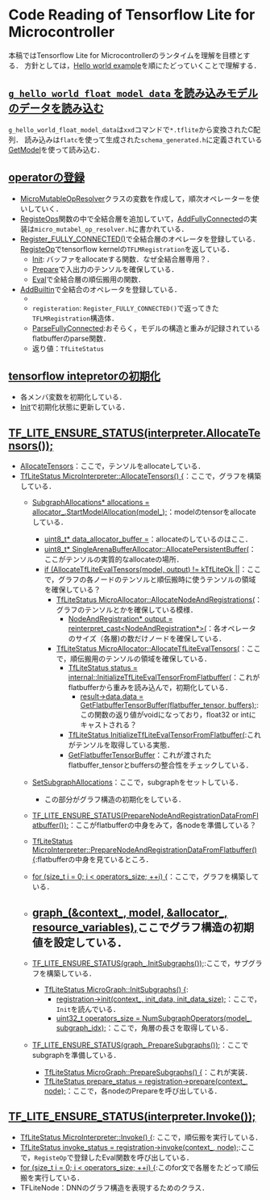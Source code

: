 # Code Reading of Tensorflow Lite for Microcontroller
本稿ではTensorflow Lite for Microcontrollerのランタイムを理解を目標とする．
方針としては，[Hello world example](https://www.tensorflow.org/lite/microcontrollers/get_started_low_level?hl=ja)を順にたどっていくことで理解する．

## [`g_hello_world_float_model_data` を読み込みモデルのデータを読み込む](https://github.com/kadu-v/tflite-micro-sample/blob/0f674d38fc8becd90fbd943fb7e7c49f808a7019/examples/hello_world/hello_world_test.cc#L70-L72)
`g_hello_world_float_model_data`は`xxd`コマンドで`*.tflite`から変換されたC配列．
読み込みは`flatc`を使って生成された`schema_generated.h`に定義されている[GetModel](https://github.com/kadu-v/tflite-micro-sample/blob/0f674d38fc8becd90fbd943fb7e7c49f808a7019/examples/hello_world/hello_world_test.cc#L70-L72)を使って読み込む．

## [operatorの登録](https://github.com/kadu-v/tflite-micro-sample/blob/0f674d38fc8becd90fbd943fb7e7c49f808a7019/examples/hello_world/hello_world_test.cc#L74-L76)
- [MicroMutableOpResolver](https://github.com/kadu-v/tflite-micro-sample/blob/0f674d38fc8becd90fbd943fb7e7c49f808a7019/tensorflow/lite/micro/micro_mutable_op_resolver.h#L43-L44)クラスの変数を作成して，順次オペレーターを使いしていく．
- [RegisteOps](https://github.com/kadu-v/tflite-micro-sample/blob/0f674d38fc8becd90fbd943fb7e7c49f808a7019/examples/hello_world/hello_world_test.cc#L33-L34)関数の中で全結合層を追加していて，[AddFullyConnected](https://github.com/kadu-v/tflite-micro-sample/blob/0f674d38fc8becd90fbd943fb7e7c49f808a7019/tensorflow/lite/micro/micro_mutable_op_resolver.h#L264-L269)の実装は`micro_mutabel_op_resolver.h`に書かれている．
- [Register_FULLY_CONNECTED()](https://github.com/kadu-v/tflite-micro-sample/blob/0f674d38fc8becd90fbd943fb7e7c49f808a7019/tensorflow/lite/micro/kernels/fully_connected.cc#L202-L205)で全結合層のオペレータを登録している．  
[RegisteOp](https://github.com/kadu-v/tflite-micro-sample/blob/0f674d38fc8becd90fbd943fb7e7c49f808a7019/tensorflow/lite/micro/kernels/kernel_util.cc#L41)でtensorflow kernelの`TFLMRegistration`を返している．
    - [Init](https://github.com/kadu-v/tflite-micro-sample/blob/0f674d38fc8becd90fbd943fb7e7c49f808a7019/tensorflow/lite/micro/kernels/fully_connected.cc#L29-L34): バッファをallocateする関数．なぜ全結合層専用？．
    - [Prepare](https://github.com/kadu-v/tflite-micro-sample/blob/0f674d38fc8becd90fbd943fb7e7c49f808a7019/tensorflow/lite/micro/kernels/fully_connected.cc#L35-L67)で入出力のテンソルを確保している．
    - [Eval](https://github.com/kadu-v/tflite-micro-sample/blob/0f674d38fc8becd90fbd943fb7e7c49f808a7019/tensorflow/lite/micro/kernels/fully_connected.cc#L90-L91)で全結合層の順伝搬用の関数．
- [AddBuiltin](https://github.com/kadu-v/tflite-micro-sample/blob/0f674d38fc8becd90fbd943fb7e7c49f808a7019/tensorflow/lite/micro/micro_mutable_op_resolver.h#L573-L574)で全結合のオペレータを登録している．
    - [BuiltinOperator_FULLY_CONNECTED]: どのオペレータかを判別するための列挙型の要素．
    - `registeration`: `Register_FULLY_CONNECTED()`で返ってきた`TFLMRegistration`構造体．
    - [ParseFullyConnected](https://github.com/kadu-v/tflite-micro-sample/blob/0f674d38fc8becd90fbd943fb7e7c49f808a7019/tensorflow/lite/core/api/flatbuffer_conversions.cc#L1415):おそらく，モデルの構造と重みが記録されているflatbufferのparse関数．
    - 返り値：`TfLiteStatus`


## [tensorflow intepretorの初期化](https://github.com/kadu-v/tflite-micro-sample/blob/0f674d38fc8becd90fbd943fb7e7c49f808a7019/examples/hello_world/hello_world_test.cc#L82-L85)
- 各メンバ変数を初期化している．
- [Init](https://github.com/kadu-v/tflite-micro-sample/blob/0f674d38fc8becd90fbd943fb7e7c49f808a7019/tensorflow/lite/micro/micro_interpreter.cc#L79-L94)で初期化状態に更新している．


## [TF_LITE_ENSURE_STATUS(interpreter.AllocateTensors());](https://github.com/kadu-v/tflite-micro-sample/blob/0f674d38fc8becd90fbd943fb7e7c49f808a7019/examples/hello_world/hello_world_test.cc#L84-L85)

- [AllocateTensors](https://github.com/kadu-v/tflite-micro-sample/blob/0f674d38fc8becd90fbd943fb7e7c49f808a7019/tensorflow/lite/micro/micro_interpreter.cc#L188)：ここで，テンソルをallocateしている．
- [TfLiteStatus MicroInterpreter::AllocateTensors() {](https://github.com/kadu-v/tflite-micro-sample/blob/0f674d38fc8becd90fbd943fb7e7c49f808a7019/tensorflow/lite/micro/micro_interpreter.cc#L188-L189)：ここで，グラフを構築している．
    - [SubgraphAllocations* allocations = allocator_.StartModelAllocation(model_);](https://github.com/kadu-v/tflite-micro-sample/blob/0f674d38fc8becd90fbd943fb7e7c49f808a7019/tensorflow/lite/micro/micro_interpreter.cc#L189-L190)：modelのtensorをallocateしている．
        - [uint8_t* data_allocator_buffer =](https://github.com/kadu-v/tflite-micro-sample/blob/0f674d38fc8becd90fbd943fb7e7c49f808a7019/tensorflow/lite/micro/micro_allocator.cc#L451-L455)：allocateのしているのはここ．
        - [uint8_t* SingleArenaBufferAllocator::AllocatePersistentBuffer(](https://github.com/kadu-v/tflite-micro-sample/blob/0f674d38fc8becd90fbd943fb7e7c49f808a7019/tensorflow/lite/micro/arena_allocator/single_arena_buffer_allocator.cc#L108-L124)：ここがテンソルの実質的なallocateの場所．
        - [if (AllocateTfLiteEvalTensors(model, output) != kTfLiteOk ||](https://github.com/kadu-v/tflite-micro-sample/blob/0f674d38fc8becd90fbd943fb7e7c49f808a7019/tensorflow/lite/micro/micro_allocator.cc#L472-L474)：ここで，グラフの各ノードのテンソルと順伝搬時に使うテンソルの領域を確保している？
            - [TfLiteStatus MicroAllocator::AllocateNodeAndRegistrations(](https://github.com/kadu-v/tflite-micro-sample/blob/0f674d38fc8becd90fbd943fb7e7c49f808a7019/tensorflow/lite/micro/micro_allocator.cc#L581-L605)：グラフのテンソルとかを確保している模様．
                - [NodeAndRegistration* output = reinterpret_cast<NodeAndRegistration*>(](https://github.com/kadu-v/tflite-micro-sample/blob/0f674d38fc8becd90fbd943fb7e7c49f808a7019/tensorflow/lite/micro/micro_allocator.cc#L593-L597)：各オペレータのサイズ（各層)の数だけノードを確保している． 
            - [TfLiteStatus MicroAllocator::AllocateTfLiteEvalTensors(](https://github.com/kadu-v/tflite-micro-sample/blob/0f674d38fc8becd90fbd943fb7e7c49f808a7019/tensorflow/lite/micro/micro_allocator.cc#L722-L723)：ここで，順伝搬用のテンソルの領域を確保している．
                - [TfLiteStatus status = internal::InitializeTfLiteEvalTensorFromFlatbuffer(](https://github.com/kadu-v/tflite-micro-sample/blob/0f674d38fc8becd90fbd943fb7e7c49f808a7019/tensorflow/lite/micro/micro_allocator.cc#L744-L745)：これがflatbufferから重みを読み込んで，初期化している．
                    - [result->data.data = GetFlatbufferTensorBuffer(flatbuffer_tensor, buffers);](https://github.com/kadu-v/tflite-micro-sample/blob/0f674d38fc8becd90fbd943fb7e7c49f808a7019/tensorflow/lite/micro/micro_allocator.cc#L323-L324):この関数の返り値がvoidになっており，float32 or intにキャストされる？
                - [TfLiteStatus InitializeTfLiteEvalTensorFromFlatbuffer(](https://github.com/kadu-v/tflite-micro-sample/blob/0f674d38fc8becd90fbd943fb7e7c49f808a7019/tensorflow/lite/micro/micro_allocator.cc#L313-L314):これがテンソルを取得している実態．
                - [GetFlatbufferTensorBuffer](https://github.com/kadu-v/tflite-micro-sample/blob/0f674d38fc8becd90fbd943fb7e7c49f808a7019/tensorflow/lite/micro/micro_allocator.cc#L163)：これが渡されたflatbuffer_tensorとbuffersの整合性をチェックしている．
    - [SetSubgraphAllocations](https://github.com/kadu-v/tflite-micro-sample/blob/0f674d38fc8becd90fbd943fb7e7c49f808a7019/tensorflow/lite/micro/micro_interpreter.cc#L197)：ここで，subgraphをセットしている．
        - この部分がグラフ構造の初期化をしている．
    - [TF_LITE_ENSURE_STATUS(PrepareNodeAndRegistrationDataFromFlatbuffer());](https://github.com/kadu-v/tflite-micro-sample/blob/0f674d38fc8becd90fbd943fb7e7c49f808a7019/tensorflow/lite/micro/micro_interpreter.cc#L199-L200)：ここがflatbufferの中身をみて，各nodeを準備している？
    - [TfLiteStatus MicroInterpreter::PrepareNodeAndRegistrationDataFromFlatbuffer() {](https://github.com/kadu-v/tflite-micro-sample/blob/0f674d38fc8becd90fbd943fb7e7c49f808a7019/tensorflow/lite/micro/micro_interpreter.cc#L95):flatbufferの中身を見ているところ．
    - [for (size_t i = 0; i < operators_size; ++i) {](https://github.com/kadu-v/tflite-micro-sample/blob/0f674d38fc8becd90fbd943fb7e7c49f808a7019/tensorflow/lite/micro/micro_interpreter.cc#L105-L106)：ここで，グラフを構築している．

    - [graph_(&context_, model, &allocator_, resource_variables),](https://github.com/kadu-v/tflite-micro-sample/blob/0f674d38fc8becd90fbd943fb7e7c49f808a7019/tensorflow/lite/micro/micro_interpreter.cc#L47-L48)ここでグラフ構造の初期値を設定している．
        - 
    - [TF_LITE_ENSURE_STATUS(graph_.InitSubgraphs());](https://github.com/kadu-v/tflite-micro-sample/blob/0f674d38fc8becd90fbd943fb7e7c49f808a7019/tensorflow/lite/micro/micro_interpreter.cc#L202-L203):ここで，サブグラフを構築している．
        - [TfLiteStatus MicroGraph::InitSubgraphs() {](https://github.com/kadu-v/tflite-micro-sample/blob/0f674d38fc8becd90fbd943fb7e7c49f808a7019/tensorflow/lite/micro/micro_graph.cc#L55-L56):
            - [registration->init(context_, init_data, init_data_size);](https://github.com/kadu-v/tflite-micro-sample/blob/0f674d38fc8becd90fbd943fb7e7c49f808a7019/tensorflow/lite/micro/micro_graph.cc#L79-L80)：ここで，`Init`を読んでいる．
            - [uint32_t operators_size = NumSubgraphOperators(model_, subgraph_idx);](https://github.com/kadu-v/tflite-micro-sample/blob/0f674d38fc8becd90fbd943fb7e7c49f808a7019/tensorflow/lite/micro/micro_graph.cc#L61)：ここで，角層の長さを取得している．

    - [TF_LITE_ENSURE_STATUS(graph_.PrepareSubgraphs());](https://github.com/kadu-v/tflite-micro-sample/blob/0f674d38fc8becd90fbd943fb7e7c49f808a7019/tensorflow/lite/micro/micro_interpreter.cc#L206-L207)：ここでsubgraphを準備している．
        - [TfLiteStatus MicroGraph::PrepareSubgraphs() {](https://github.com/kadu-v/tflite-micro-sample/blob/0f674d38fc8becd90fbd943fb7e7c49f808a7019/tensorflow/lite/micro/micro_graph.cc#L88-L89)：これが実装．
        - [TfLiteStatus prepare_status = registration->prepare(context_, node);](https://github.com/kadu-v/tflite-micro-sample/blob/0f674d38fc8becd90fbd943fb7e7c49f808a7019/tensorflow/lite/micro/micro_graph.cc#L102-L103)：ここで，各nodeのPrepareを呼び出している．


## [TF_LITE_ENSURE_STATUS(interpreter.Invoke());](https://github.com/kadu-v/tflite-micro-sample/blob/0f674d38fc8becd90fbd943fb7e7c49f808a7019/examples/hello_world/hello_world_test.cc#L94-L95)
- [TfLiteStatus MicroInterpreter::Invoke() {](https://github.com/kadu-v/tflite-micro-sample/blob/0f674d38fc8becd90fbd943fb7e7c49f808a7019/tensorflow/lite/micro/micro_interpreter.cc#L268-L281): ここで，順伝搬を実行している．
- [TfLiteStatus invoke_status = registration->invoke(context_, node);](https://github.com/kadu-v/tflite-micro-sample/blob/0f674d38fc8becd90fbd943fb7e7c49f808a7019/tensorflow/lite/micro/micro_graph.cc#L194):ここで，`RegisteOp`で登録したEval関数を呼び出している．
- [for (size_t i = 0; i < operators_size; ++i) {](https://github.com/kadu-v/tflite-micro-sample/blob/0f674d38fc8becd90fbd943fb7e7c49f808a7019/tensorflow/lite/micro/micro_graph.cc#L177-L178):このfor文で各層をたどって順伝搬を実行している．
- TFLiteNode：DNNのグラフ構造を表現するためのクラス．
